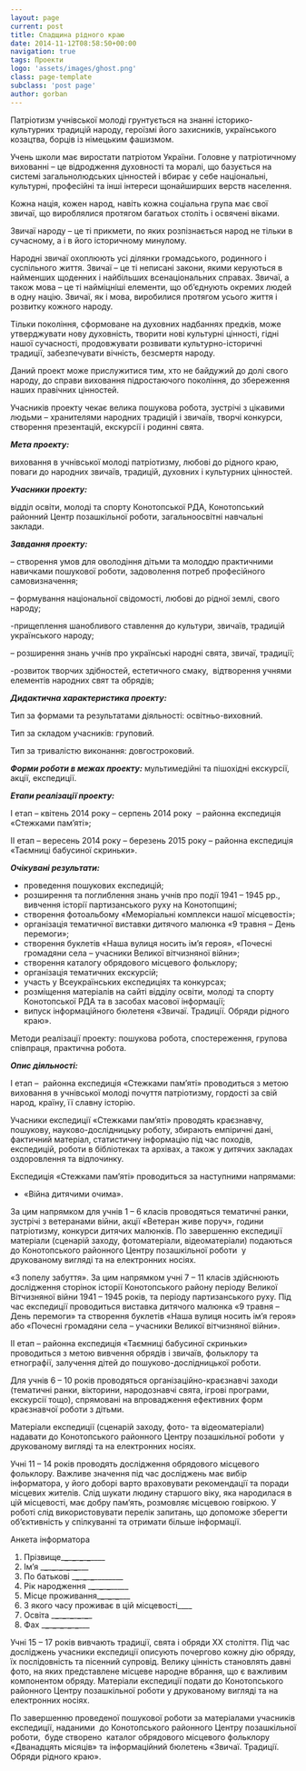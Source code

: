 ```yaml
---
layout: page
current: post
title: Спадщина рідного краю
date: 2014-11-12T08:58:50+00:00
navigation: true
tags: Проекти
logo: 'assets/images/ghost.png'
class: page-template
subclass: 'post page'
author: gorban
---
```

Патріотизм учнівської молоді грунтується на знанні історико-культурних традицій народу, героїзмі його захисників, українського козацтва, борців із німецьким фашизмом.

Учень школи має виростати патріотом України. Головне у патріотичному вихованні – це відродження духовності та моралі, що базується на системі загальнолюдських цінностей і вбирає у себе національні, культурні, професійні та інші інтереси щонайширших верств населення.

Кожна нація, кожен народ, навіть кожна соціальна група має свої звичаї, що вироблялися протягом багатьох століть і освячені віками.

Звичаї народу – це ті прикмети, по яких розпізнається народ не тільки в сучасному, а і в його історичному минулому.

Народні звичаї охоплюють усі ділянки громадського, родинного і суспільного життя. Звичаї – це ті неписані закони, якими керуються в найменших щоденних і найбільших всенаціональних справах. Звичаї, а також мова – це ті найміцніші елементи, що об’єднують окремих людей в одну націю. Звичаї, як і мова, виробилися протягом усього життя і розвитку кожного народу.

Тільки покоління, сформоване на духовних надбаннях предків, може утверджувати нову духовність, творити нові культурні цінності, гідні нашої сучасності, продовжувати розвивати культурно-історичні традиції, забезпечувати вічність, безсмертя народу.

Даний проект може прислужитися тим, хто не байдужий до долі свого народу, до справи виховання підростаючого покоління, до збереження наших правічних цінностей.

Учасників проекту чекає велика пошукова робота, зустрічі з цікавими людьми – хранителями народних традицій і звичаїв, творчі конкурси, створення презентацій, екскурсії і родинні свята.

**_Мета проекту:_**

виховання в учнівської молоді патріотизму, любові до рідного краю, поваги до народних звичаїв, традицій, духовних і культурних цінностей.

**_Учасники проекту:_**

відділ освіти, молоді та спорту Конотопської РДА, Конотопський районний Центр позашкільної роботи, загальноосвітні навчальні заклади.

**_Завдання проекту:_**

&#8211; створення умов для оволодіння дітьми та молоддю практичними навичками пошукової роботи, задоволення потреб професійного самовизначення;

&#8211; формування національної свідомості, любові до рідної землі, свого народу;

-прищеплення шанобливого ставлення до культури, звичаїв, традицій українського народу;

&#8211; розширення знань учнів про українські народні свята, звичаї, традиції;

-розвиток творчих здібностей, естетичного смаку,  відтворення учнями  елементів народних свят та обрядів;

_**Дидактична характеристика проекту:**_

Тип за формами та результатами діяльності: освітньо-виховний.

Тип за складом учасників: груповий.

Тип за тривалістю виконання: довгостроковий.

_**Форми роботи в межах проекту:**_ мультимедійні та пішохідні екскурсії, акції, експедиції.

**_Етапи реалізації проекту:_**

І етап &#8211; квітень 2014 року – серпень 2014 року  – районна експедиція «Стежками пам’яті»;

ІІ етап &#8211; вересень 2014 року – березень 2015 року – районна експедиція «Таємниці бабусиної скриньки».

**_Очікувані результати:_**

  * проведення пошукових експедицій;
  * розширення та поглиблення знань учнів про події 1941 – 1945 рр., вивчення історії партизанського руху на Конотопщині;
  * створення фотоальбому «Меморіальні комплекси нашої місцевості»;
  * організація тематичної виставки дитячого малюнка «9 травня – День перемоги»;
  * створення буклетів «Наша вулиця носить ім’я героя», «Почесні громадяни села – учасники Великої вітчизняної війни»;
  * створення каталогу обрядового місцевого фольклору;
  * організація тематичних екскурсій;
  * участь у Всеукраїнських експедиціях та конкурсах;
  * розміщення матеріалів на сайті відділу освіти, молоді та спорту Конотопської РДА та в засобах масової інформації;
  * випуск інформаційного бюлетеня «Звичаї. Традиції. Обряди рідного краю».

Методи реалізації проекту: пошукова робота, спостереження, групова співпраця, практична робота.

**_Опис діяльності:_**

І етап &#8211;  районна експедиція «Стежками пам’яті» проводиться з метою виховання в учнівської молоді почуття патріотизму, гордості за свій народ, країну, її славну історію.

Учасники експедиції «Стежками пам’яті» проводять краєзнавчу, пошукову, науково-дослідницьку роботу, збирають емпіричні дані, фактичний матеріал, статистичну інформацію під час походів, експедицій, роботи в бібліотеках та архівах, а також у дитячих закладах оздоровлення та відпочинку.

Експедиція «Стежками пам’яті» проводиться за наступними напрямами:

  * «Війна дитячими очима».

За цим напрямком для учнів 1 – 6 класів проводяться тематичні ранки, зустрічі з ветеранами війни, акції «Ветеран живе поруч», години патріотизму, конкурси дитячих малюнків. По завершенню експедиції матеріали (сценарій заходу, фотоматеріали, відеоматеріали) подаються до Конотопського районного Центру позашкільної роботи  у друкованому вигляді та на електронних носіях.

«З попелу забуття». За цим напрямком учні 7 – 11 класів здійснюють дослідження сторінок історії Конотопського району періоду Великої Вітчизняної війни 1941 – 1945 років, та періоду партизанського руху. Під час експедиції проводиться виставка дитячого малюнка «9 травня – День перемоги» та створення буклетів «Наша вулиця носить ім’я героя» або «Почесні громадяни села – учасники Великої вітчизняної війни».

ІІ етап &#8211; районна експедиція «Таємниці бабусиної скриньки» проводиться з метою вивчення обрядів і звичаїв, фольклору та етнографії, залучення дітей до пошуково-дослідницької роботи.

Для учнів 6 – 10 років проводяться організаційно-краєзнавчі заходи (тематичні ранки, вікторини, народознавчі свята, ігрові програми, екскурсії тощо), спрямовані на впровадження ефективних форм краєзнавчої роботи з дітьми.

Матеріали експедиції (сценарій заходу, фото- та відеоматеріали) надавати до Конотопського районного Центру позашкільної роботи  у друкованому вигляді та на електронних носіях.

Учні 11 – 14 років проводять дослідження обрядового місцевого фольклору. Важливе значення під час досліджень має вибір інформатора, у його доборі варто враховувати рекомендації та поради місцевих жителів. Слід шукати людину старшого віку, яка народилася в цій місцевості, має добру пам&#8217;ять, розмовляє місцевою говіркою. У роботі слід використовувати перелік запитань, що допоможе зберегти об’єктивність у спілкуванні та отримати більше інформації.

Анкета інформатора

  1. Прізвище\___\___\___\___\___\___\___\___\____
  2. Ім’я \___\___\___\___\___\___\___\___\___\___\___
  3. По батькові \___\___\___\___\___\___\___\_____
  4. Рік народження \___\___\___\___\___\___\_____
  5. Місце проживання\___\___\___\___\___\___\___
  6. З якого часу проживає в цій місцевості\____
  7. Освіта \___\___\___\___\___\___\___\___\___\____
  8. Фах \___\___\___\___\___\___\___\___\___\___\___

Учні 15 – 17 років вивчають традиції, свята і обряди ХХ століття. Під час досліджень учасники експедиції описують почергово кожну дію обряду, їх послідовність та пісенний супровід. Велику цінність становлять давні фото, на яких представлене місцеве народне вбрання, що є важливим компонентом обряду. Матеріали експедиції подати до Конотопського районного Центру позашкільної роботи у друкованому вигляді та на електронних носіях.

По завершенню проведеної пошукової роботи за матеріалами учасників експедиції, наданими  до Конотопського районного Центру позашкільної роботи,  буде створено  каталог обрядового місцевого фольклору «Дванадцять місяців» та інформаційний бюлетень «Звичаї. Традиції. Обряди рідного краю».

&nbsp;
